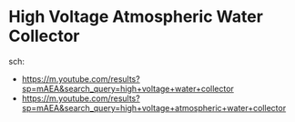 # High Voltage Atmospheric Water Collector
sch:
- https://m.youtube.com/results?sp=mAEA&search_query=high+voltage+water+collector
- https://m.youtube.com/results?sp=mAEA&search_query=high+voltage+atmospheric+water+collector
